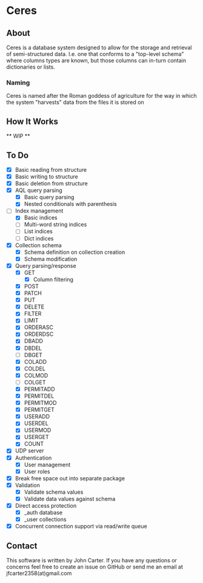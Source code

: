 # Ceres

## About
Ceres is a database system designed to allow for the storage and retrieval of semi-structured data. I.e. one that conforms to a "top-level schema" where columns types are known, but those columns can in-turn contain dictionaries or lists.

### Naming
Ceres is named after the Roman goddess of agriculture for the way in which the system "harvests" data from the files it is stored on

## How It Works
** WIP **

## To Do
- [x] Basic reading from structure
- [x] Basic writing to structure
- [x] Basic deletion from structure
- [x] AQL query parsing
    - [x] Basic query parsing
    - [x] Nested conditionals with parenthesis
- [ ] Index management
    - [x] Basic indices
    - [ ] Multi-word string indices
    - [ ] List indices
    - [ ] Dict indices
- [x] Collection schema
    - [x] Schema definition on collection creation
    - [x] Schema modification
- [x] Query parsing/response
    - [x] GET
        - [x] Column filtering
    - [x] POST
    - [x] PATCH
    - [x] PUT
    - [x] DELETE
    - [x] FILTER
    - [x] LIMIT
    - [x] ORDERASC
    - [x] ORDERDSC
    - [x] DBADD
    - [x] DBDEL
    - [ ] DBGET
    - [x] COLADD
    - [x] COLDEL
    - [x] COLMOD
    - [ ] COLGET
    - [x] PERMITADD
    - [x] PERMITDEL
    - [x] PERMITMOD
    - [x] PERMITGET
    - [x] USERADD
    - [x] USERDEL
    - [x] USERMOD
    - [x] USERGET
    - [x] COUNT
- [x] UDP server
- [x] Authentication
    - [x] User management
    - [x] User roles
- [x] Break free space out into separate package
- [x] Validation
    - [x] Validate schema values
    - [x] Validate data values against schema
- [x] Direct access protection
    - [x] _auth database
    - [x] _user collections
- [x] Concurrent connection support via read/write queue

## Contact
This software is written by John Carter. If you have any questions or concerns feel free to create an issue on GitHub or send me an email at jfcarter2358(at)gmail.com

